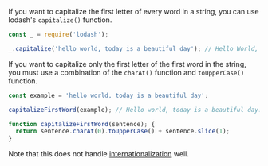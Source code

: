 If you want to capitalize the first letter of every word in a string, you can use lodash's `capitalize()` function.

```javascript
const _ = require('lodash');

_.capitalize('hello world, today is a beautiful day'); // Hello World, Today Is A Beautiful Day
```

If you want to capitalize only the first letter of the first word in the string, you must use a combination of the `charAt()` function and `toUpperCase()` function.

```javascript
const example = 'hello world, today is a beautiful day';

capitalizeFirstWord(example); // Hello world, today is a beautiful day.

function capitalizeFirstWord(sentence); {
  return sentence.charAt(0).toUpperCase() + sentence.slice(1);
}
```

Note that this does not handle [internationalization](https://stackoverflow.com/questions/1026069/how-do-i-make-the-first-letter-of-a-string-uppercase-in-javascript/53930826#53930826) well.
